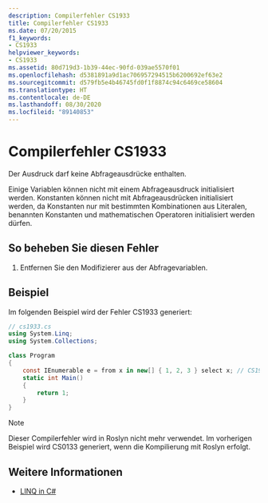 ```yaml
---
description: Compilerfehler CS1933
title: Compilerfehler CS1933
ms.date: 07/20/2015
f1_keywords:
- CS1933
helpviewer_keywords:
- CS1933
ms.assetid: 80d719d3-1b39-44ec-90fd-039ae5570f01
ms.openlocfilehash: d5381891a9d1ac706957294515b6200692ef63e2
ms.sourcegitcommit: d579fb5e4b46745fd0f1f8874c94c6469ce58604
ms.translationtype: HT
ms.contentlocale: de-DE
ms.lasthandoff: 08/30/2020
ms.locfileid: "89140853"
---
```

# <a name="compiler-error-cs1933"></a>Compilerfehler CS1933

Der Ausdruck darf keine Abfrageausdrücke enthalten.

 Einige Variablen können nicht mit einem Abfrageausdruck initialisiert werden. Konstanten können nicht mit Abfrageausdrücken initialisiert werden, da Konstanten nur mit bestimmten Kombinationen aus Literalen, benannten Konstanten und mathematischen Operatoren initialisiert werden dürfen.

## <a name="to-correct-this-error"></a>So beheben Sie diesen Fehler  

1. Entfernen Sie den Modifizierer aus der Abfragevariablen.

## <a name="example"></a>Beispiel

 Im folgenden Beispiel wird der Fehler CS1933 generiert:

```csharp
// cs1933.cs
using System.Linq;
using System.Collections;

class Program
{
    const IEnumerable e = from x in new[] { 1, 2, 3 } select x; // CS1933
    static int Main()
    {
        return 1;
    }
}
```

> [!NOTE]
> Dieser Compilerfehler wird in Roslyn nicht mehr verwendet. Im vorherigen Beispiel wird CS0133 generiert, wenn die Kompilierung mit Roslyn erfolgt.

## <a name="see-also"></a>Weitere Informationen

- [LINQ in C#](../../linq/index.md)
